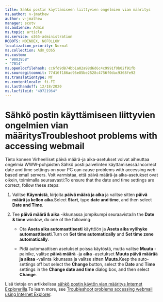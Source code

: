 ```yaml
---
title: Sähkö postin käyttämiseen liittyvien ongelmien vian määritys
ms.author: v-jmathew
author: v-jmathew
manager: scotv
ms.audience: Admin
ms.topic: article
ms.service: o365-administration
ROBOTS: NOINDEX, NOFOLLOW
localization_priority: Normal
ms.collection: Adm_O365
ms.custom:
- "9003958"
- "7014"
ms.openlocfilehash: cc6fd9d874bb1a02a98d6d6c4c9991f0b02f91fb
ms.sourcegitcommit: 77d16f186ac95e85be2528c4756f0dac9368fe92
ms.translationtype: MT
ms.contentlocale: fi-FI
ms.lasthandoff: 12/18/2020
ms.locfileid: "49721964"
---
```

# <a name="troubleshoot-problems-with-accessing-webmail"></a><span data-ttu-id="a5829-102">Sähkö postin käyttämiseen liittyvien ongelmien vian määritys</span><span class="sxs-lookup"><span data-stu-id="a5829-102">Troubleshoot problems with accessing webmail</span></span>

<span data-ttu-id="a5829-103">Tieto koneen Virheelliset päivä määrä-ja aika-asetukset voivat aiheuttaa ongelmia WWW-pohjaisten Sähkö posti palvelinten käyttämisessä.</span><span class="sxs-lookup"><span data-stu-id="a5829-103">Incorrect date and time settings on your PC can cause problems with accessing web-based email servers.</span></span> <span data-ttu-id="a5829-104">Voit varmistaa, että päivä määrä-ja aika-asetukset ovat oikein, toimimalla seuraavasti:</span><span class="sxs-lookup"><span data-stu-id="a5829-104">To ensure that the date and time settings are correct, follow these steps:</span></span>

1. <span data-ttu-id="a5829-105">Valitse **Käynnistä**, kirjoita **päivä määrä ja aika** ja valitse sitten **päivä määrä ja kellon aika**.</span><span class="sxs-lookup"><span data-stu-id="a5829-105">Select **Start**, type **date and time**, and then select **Date and Time**.</span></span>
2. <span data-ttu-id="a5829-106">Tee **päivä määrä & aika** -ikkunassa jompikumpi seuraavista:</span><span class="sxs-lookup"><span data-stu-id="a5829-106">In the **Date & time** window, do one of the following:</span></span>

    - <span data-ttu-id="a5829-107">Ota **Aseta aika automaattisesti** käyttöön ja **Aseta aika vyöhyke automaattisesti**.</span><span class="sxs-lookup"><span data-stu-id="a5829-107">Turn on **Set time automatically** and **Set time zone automatically**.</span></span>

    - <span data-ttu-id="a5829-108">Pidä automaattisen asetukset poissa käytöstä, mutta valitse **Muuta** -painike, valitse **päivä määrä** -ja **aika** -asetukset **Muuta päivä määrää ja aikaa** -valinta ikkunassa ja valitse sitten **Muuta**.</span><span class="sxs-lookup"><span data-stu-id="a5829-108">Keep the auto-settings off but select the **Change** button, select the **Date** and **Time** settings in the **Change date and time** dialog box, and then select **Change**.</span></span>

<span data-ttu-id="a5829-109">Lisä tietoja on artikkelissa [sähkö postin käytön vian määritys Internet Explorerilla](https://go.microsoft.com/fwlink/?linkid=2139414).</span><span class="sxs-lookup"><span data-stu-id="a5829-109">To learn more, see [Troubleshoot problems accessing webmail using Internet Explorer](https://go.microsoft.com/fwlink/?linkid=2139414).</span></span>
